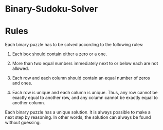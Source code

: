 # Binary-Sudoku-Solver

# Rules
Each binary puzzle has to be solved according to the following rules:

1. Each box should contain either a zero or a one.

2. More than two equal numbers immediately next to or below each are not allowed.

3. Each row and each column should contain an equal number of zeros and ones.

4. Each row is unique and each column is unique. Thus, any row cannot be exactly equal to another row, and any column cannot be exactly equal to another column.

Each binary puzzle has a unique solution. It is always possible to make a next step by reasoning. In other words, the solution can always be found without guessing.
